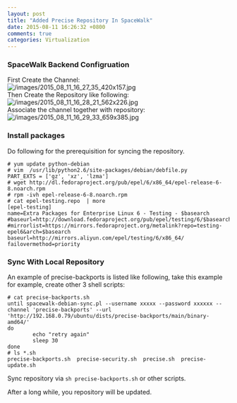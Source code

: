 ```yaml
---
layout: post
title: "Added Precise Repository In SpaceWalk"
date: 2015-08-11 16:26:32 +0800
comments: true
categories: Virtualization
---
```

### SpaceWalk Backend Configruation
First Create the Channel:    
![/images/2015_08_11_16_27_35_420x157.jpg](/images/2015_08_11_16_27_35_420x157.jpg)    
Then Create the Repository like following:    
![/images/2015_08_11_16_28_21_562x226.jpg](/images/2015_08_11_16_28_21_562x226.jpg)   
Associate the channel together with repository:    
![/images/2015_08_11_16_29_33_659x385.jpg](/images/2015_08_11_16_29_33_659x385.jpg)   
### Install packages
Do following for the prerequisition for syncing the repository.   

```
# yum update python-debian
# vim  /usr/lib/python2.6/site-packages/debian/debfile.py 
PART_EXTS = ['gz', 'xz', 'lzma']
# wget http://dl.fedoraproject.org/pub/epel/6/x86_64/epel-release-6-8.noarch.rpm
# rpm -ivh epel-release-6-8.noarch.rpm
# cat epel-testing.repo  | more
[epel-testing]
name=Extra Packages for Enterprise Linux 6 - Testing - $basearch
#baseurl=http://download.fedoraproject.org/pub/epel/testing/6/$basearch
#mirrorlist=https://mirrors.fedoraproject.org/metalink?repo=testing-epel6&arch=$basearch
baseurl=http://mirrors.aliyun.com/epel/testing/6/x86_64/
failovermethod=priority
```

### Sync With Local Repository
An example of precise-backports is listed like following, take this example for
example, create other 3 shell scripts:    

```
# cat precise-backports.sh
until spacewalk-debian-sync.pl --username xxxxx --password xxxxxx --channel 'precise-backports' --url 'http://192.168.0.79/ubuntu/dists/precise-backports/main/binary-amd64/'
do
        echo "retry again"
        sleep 30
done
# ls *.sh
precise-backports.sh  precise-security.sh  precise.sh  precise-update.sh
``` 
Sync repository via `sh precise-backports.sh` or other scripts.    

After a long while, you repository will be updated.     
